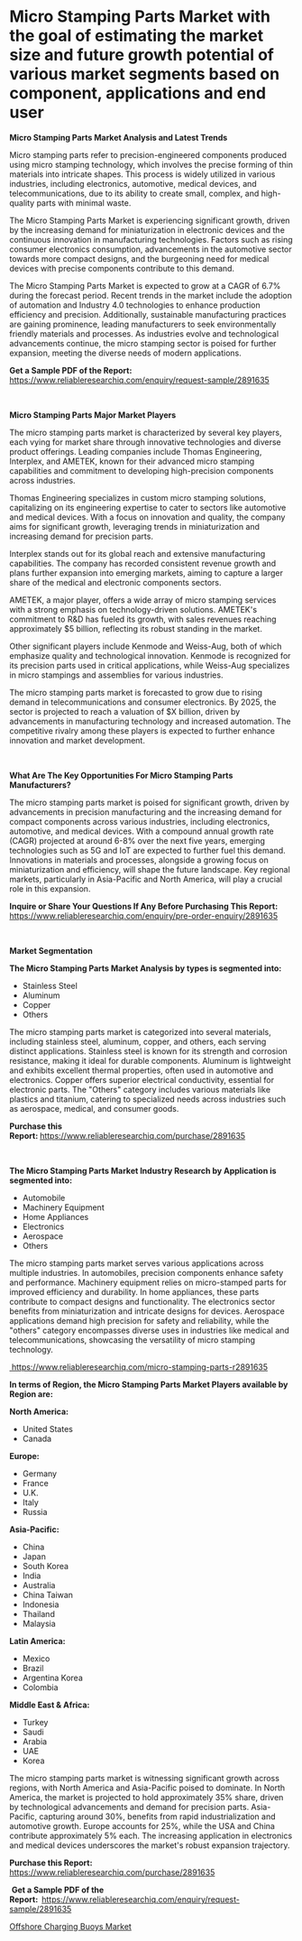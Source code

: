 <p><h1>Micro Stamping Parts Market with the goal of estimating the market size and future growth potential of various market segments based on component, applications and end user</h1></p><p><strong>Micro Stamping Parts Market Analysis and Latest Trends</strong></p>
<p><p>Micro stamping parts refer to precision-engineered components produced using micro stamping technology, which involves the precise forming of thin materials into intricate shapes. This process is widely utilized in various industries, including electronics, automotive, medical devices, and telecommunications, due to its ability to create small, complex, and high-quality parts with minimal waste.</p><p>The Micro Stamping Parts Market is experiencing significant growth, driven by the increasing demand for miniaturization in electronic devices and the continuous innovation in manufacturing technologies. Factors such as rising consumer electronics consumption, advancements in the automotive sector towards more compact designs, and the burgeoning need for medical devices with precise components contribute to this demand. </p><p>The Micro Stamping Parts Market is expected to grow at a CAGR of 6.7% during the forecast period. Recent trends in the market include the adoption of automation and Industry 4.0 technologies to enhance production efficiency and precision. Additionally, sustainable manufacturing practices are gaining prominence, leading manufacturers to seek environmentally friendly materials and processes. As industries evolve and technological advancements continue, the micro stamping sector is poised for further expansion, meeting the diverse needs of modern applications.</p></p>
<p><strong>Get a Sample PDF of the Report:&nbsp;</strong> <a href="https://www.reliableresearchiq.com/enquiry/request-sample/2891635?utm_campaign=3318&utm_medium=2&utm_source=Github&utm_content=ia&utm_term=14032025&utm_id=micro-stamping-parts">https://www.reliableresearchiq.com/enquiry/request-sample/2891635</a></p>
<p>&nbsp;</p>
<p><strong>Micro Stamping Parts Major Market Players</strong></p>
<p><p>The micro stamping parts market is characterized by several key players, each vying for market share through innovative technologies and diverse product offerings. Leading companies include Thomas Engineering, Interplex, and AMETEK, known for their advanced micro stamping capabilities and commitment to developing high-precision components across industries.</p><p>Thomas Engineering specializes in custom micro stamping solutions, capitalizing on its engineering expertise to cater to sectors like automotive and medical devices. With a focus on innovation and quality, the company aims for significant growth, leveraging trends in miniaturization and increasing demand for precision parts.</p><p>Interplex stands out for its global reach and extensive manufacturing capabilities. The company has recorded consistent revenue growth and plans further expansion into emerging markets, aiming to capture a larger share of the medical and electronic components sectors. </p><p>AMETEK, a major player, offers a wide array of micro stamping services with a strong emphasis on technology-driven solutions. AMETEK's commitment to R&D has fueled its growth, with sales revenues reaching approximately $5 billion, reflecting its robust standing in the market.</p><p>Other significant players include Kenmode and Weiss-Aug, both of which emphasize quality and technological innovation. Kenmode is recognized for its precision parts used in critical applications, while Weiss-Aug specializes in micro stampings and assemblies for various industries.</p><p>The micro stamping parts market is forecasted to grow due to rising demand in telecommunications and consumer electronics. By 2025, the sector is projected to reach a valuation of $X billion, driven by advancements in manufacturing technology and increased automation. The competitive rivalry among these players is expected to further enhance innovation and market development.</p></p>
<p>&nbsp;</p>
<p><strong>What Are The Key Opportunities For Micro Stamping Parts Manufacturers?</strong></p>
<p><p>The micro stamping parts market is poised for significant growth, driven by advancements in precision manufacturing and the increasing demand for compact components across various industries, including electronics, automotive, and medical devices. With a compound annual growth rate (CAGR) projected at around 6-8% over the next five years, emerging technologies such as 5G and IoT are expected to further fuel this demand. Innovations in materials and processes, alongside a growing focus on miniaturization and efficiency, will shape the future landscape. Key regional markets, particularly in Asia-Pacific and North America, will play a crucial role in this expansion.</p></p>
<p><strong>Inquire or Share Your Questions If Any Before Purchasing This Report:</strong> <a href="https://www.reliableresearchiq.com/enquiry/pre-order-enquiry/2891635?utm_campaign=3318&utm_medium=2&utm_source=Github&utm_content=ia&utm_term=14032025&utm_id=micro-stamping-parts">https://www.reliableresearchiq.com/enquiry/pre-order-enquiry/2891635</a></p>
<p>&nbsp;</p>
<p><strong>Market Segmentation</strong></p>
<p><strong>The Micro Stamping Parts Market Analysis by types is segmented into:</strong></p>
<p><ul><li>Stainless Steel</li><li>Aluminum</li><li>Copper</li><li>Others</li></ul></p>
<p><p>The micro stamping parts market is categorized into several materials, including stainless steel, aluminum, copper, and others, each serving distinct applications. Stainless steel is known for its strength and corrosion resistance, making it ideal for durable components. Aluminum is lightweight and exhibits excellent thermal properties, often used in automotive and electronics. Copper offers superior electrical conductivity, essential for electronic parts. The "Others" category includes various materials like plastics and titanium, catering to specialized needs across industries such as aerospace, medical, and consumer goods.</p></p>
<p><strong>Purchase this Report:&nbsp;</strong><a href="https://www.reliableresearchiq.com/purchase/2891635?utm_campaign=3318&utm_medium=2&utm_source=Github&utm_content=ia&utm_term=14032025&utm_id=micro-stamping-parts">https://www.reliableresearchiq.com/purchase/2891635</a></p>
<p>&nbsp;</p>
<p><strong>The Micro Stamping Parts Market Industry Research by Application is segmented into:</strong></p>
<p><ul><li>Automobile</li><li>Machinery Equipment</li><li>Home Appliances</li><li>Electronics</li><li>Aerospace</li><li>Others</li></ul></p>
<p><p>The micro stamping parts market serves various applications across multiple industries. In automobiles, precision components enhance safety and performance. Machinery equipment relies on micro-stamped parts for improved efficiency and durability. In home appliances, these parts contribute to compact designs and functionality. The electronics sector benefits from miniaturization and intricate designs for devices. Aerospace applications demand high precision for safety and reliability, while the "others" category encompasses diverse uses in industries like medical and telecommunications, showcasing the versatility of micro stamping technology.</p></p>
<p><a href="https://www.reliableresearchiq.com/micro-stamping-parts-r2891635?utm_campaign=3318&utm_medium=2&utm_source=Github&utm_content=ia&utm_term=14032025&utm_id=micro-stamping-parts">&nbsp;https://www.reliableresearchiq.com/micro-stamping-parts-r2891635</a></p>
<p><strong>In terms of Region, the Micro Stamping Parts Market Players available by Region are:</strong></p>
<p>
    <p> <strong> North America: </strong>
        <ul>
            <li>United States</li>
            <li>Canada</li>
        </ul>
        </p> 
    <p> <strong> Europe: </strong>
        <ul>
            <li>Germany</li>
            <li>France</li>
            <li>U.K.</li>
            <li>Italy</li>
            <li>Russia</li>
        </ul>
        </p> 
    <p> <strong> Asia-Pacific: </strong>
        <ul>
            <li>China</li>
            <li>Japan</li>
            <li>South Korea</li>
            <li>India</li>
            <li>Australia</li>
            <li>China Taiwan</li>
            <li>Indonesia</li>
            <li>Thailand</li>
            <li>Malaysia</li>
        </ul>
        </p> 
    <p> <strong> Latin America: </strong>
        <ul>
            <li>Mexico</li>
            <li>Brazil</li>
            <li>Argentina Korea</li>
            <li>Colombia</li>
        </ul>
        </p> 
    <p> <strong> Middle East & Africa: </strong>
        <ul>
            <li>Turkey</li>
            <li>Saudi</li>
            <li>Arabia</li>
            <li>UAE</li>
            <li>Korea</li>
        </ul>
    </p>
    </p>
<p><p>The micro stamping parts market is witnessing significant growth across regions, with North America and Asia-Pacific poised to dominate. In North America, the market is projected to hold approximately 35% share, driven by technological advancements and demand for precision parts. Asia-Pacific, capturing around 30%, benefits from rapid industrialization and automotive growth. Europe accounts for 25%, while the USA and China contribute approximately 5% each. The increasing application in electronics and medical devices underscores the market's robust expansion trajectory.</p></p>
<p><strong>Purchase this Report: </strong><a href="https://www.reliableresearchiq.com/purchase/2891635?utm_campaign=3318&utm_medium=2&utm_source=Github&utm_content=ia&utm_term=14032025&utm_id=micro-stamping-parts">https://www.reliableresearchiq.com/purchase/2891635</a></p>
<p>&nbsp;<strong>Get a Sample PDF of the Report:&nbsp;&nbsp;</strong><a href="https://www.reliableresearchiq.com/enquiry/request-sample/2891635?utm_campaign=3318&utm_medium=2&utm_source=Github&utm_content=ia&utm_term=14032025&utm_id=micro-stamping-parts">https://www.reliableresearchiq.com/enquiry/request-sample/2891635</a></p>
<p><strong></strong></p>
<p><p><a href="https://github.com/bulkagumanvv/Market-Research-Report-List-1/blob/main/offshore-charging-buoys-market.md?utm_campaign=3318&utm_medium=2&utm_source=Github&utm_content=ia&utm_term=14032025&utm_id=micro-stamping-parts">Offshore Charging Buoys Market</a></p></p>